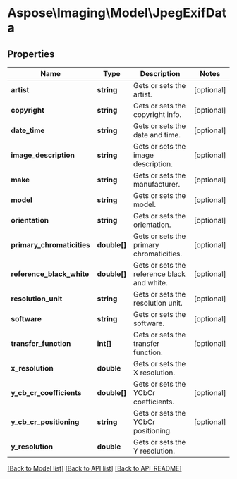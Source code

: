 # Aspose\Imaging\Model\JpegExifData

## Properties
Name | Type | Description | Notes
------------ | ------------- | ------------- | -------------
**artist** | **string** | Gets or sets the artist. | [optional] 
**copyright** | **string** | Gets or sets the copyright info. | [optional] 
**date_time** | **string** | Gets or sets the date and time. | [optional] 
**image_description** | **string** | Gets or sets the image description. | [optional] 
**make** | **string** | Gets or sets the manufacturer. | [optional] 
**model** | **string** | Gets or sets the model. | [optional] 
**orientation** | **string** | Gets or sets the orientation. | [optional] 
**primary_chromaticities** | **double[]** | Gets or sets the primary chromaticities. | [optional] 
**reference_black_white** | **double[]** | Gets or sets the reference black and white. | [optional] 
**resolution_unit** | **string** | Gets or sets the resolution unit. | [optional] 
**software** | **string** | Gets or sets the software. | [optional] 
**transfer_function** | **int[]** | Gets or sets the transfer function. | [optional] 
**x_resolution** | **double** | Gets or sets the X resolution. | 
**y_cb_cr_coefficients** | **double[]** | Gets or sets the YCbCr coefficients. | [optional] 
**y_cb_cr_positioning** | **string** | Gets or sets the YCbCr positioning. | [optional] 
**y_resolution** | **double** | Gets or sets the Y resolution. | 

[[Back to Model list]](API_README.md#documentation-for-models) [[Back to API list]](API_README.md#documentation-for-api-endpoints) [[Back to API_README]](API_README.md)

